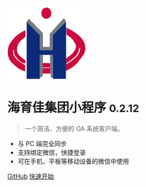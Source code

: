 ![logo](_media/icon.png)

# 海育佳集团小程序 <small>0.2.12</small>

> 一个简洁、方便的 OA 系统客户端。

* 与 PC 端完全同步
* 支持绑定微信，快捷登录
* 可在手机、平板等移动设备的微信中使用

[GitHub](#)
[快速开始](#海育佳集团小程序)